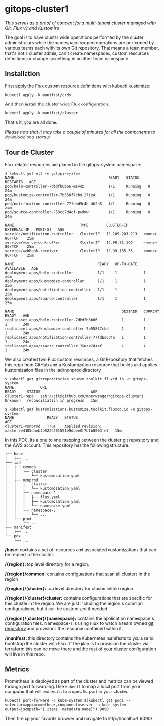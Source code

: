 # gitops-cluster1

*This serves as a proof of concept for a multi-tenant cluster managed with Git, Flux v2 and Kustomize*


The goal is to have cluster wide operations performed by the cluster administrators while the namespace scoped operations are performed by various teams each with its own Git repository. That means a team member, that's not a cluster admin, can't create namespaces, custom resources definitions or change something in another team namespace.

## Installation

First apply the Flux custom resource definitions with kubectl kustomize:

`kubectl apply -k manifest/crds`

And then install the cluster wide Flux configuration:

`kubectl apply -k manifest/cluster`

That's it, you are all done.

*Please note that it may take a couple of minutes for all the components to download and startup*

## Tour de Cluster

Flux related resources are placed in the gitops-system namespace:

```
$ kubectl get all -n gitops-system
NAME                                           READY   STATUS    RESTARTS   AGE
pod/helm-controller-7dbdfb6b66-msvdz           1/1     Running   0          24m
pod/kustomize-controller-7b558f7cbd-27jz4      1/1     Running   0          24m
pod/notification-controller-77fdbd5c4b-4h2n5   1/1     Running   0          24m
pod/source-controller-758cc7d4cf-pwdmw         1/1     Running   0          24m

NAME                              TYPE        CLUSTER-IP       EXTERNAL-IP   PORT(S)   AGE
service/notification-controller   ClusterIP   10.109.203.213   <none>        80/TCP    25m
service/source-controller         ClusterIP   10.98.91.100     <none>        80/TCP    25m
service/webhook-receiver          ClusterIP   10.99.135.35     <none>        80/TCP    25m

NAME                                      READY   UP-TO-DATE   AVAILABLE   AGE
deployment.apps/helm-controller           1/1     1            1           25m
deployment.apps/kustomize-controller      1/1     1            1           25m
deployment.apps/notification-controller   1/1     1            1           25m
deployment.apps/source-controller         1/1     1            1           25m

NAME                                                 DESIRED   CURRENT   READY   AGE
replicaset.apps/helm-controller-7dbdfb6b66           1         1         1       24m
replicaset.apps/kustomize-controller-7b558f7cbd      1         1         1       24m
replicaset.apps/notification-controller-77fdbd5c4b   1         1         1       24m
replicaset.apps/source-controller-758cc7d4cf         1         1         1       24m
```

We also created two Flux custom resources, a GitRepository that fetches this repo from GitHub and a Kustomization resource that builds and applies kustomization files in the iad/nonprod directory

```
$ kubectl get gitrepositories.source.toolkit.fluxcd.io -n gitops-system
NAME            URL                                               READY     STATUS                       AGE
cluster1-repo   ssh://git@github.com/mberwanger/gitops-cluster1   Unknown   reconciliation in progress   15m

$ kubectl get kustomizations.kustomize.toolkit.fluxcd.io -n gitops-system
NAME               READY   STATUS                                                              AGE
cluster1-nonprod   True    Applied revision: master/e4105daeb4e5224101591e9dbee0f7bfb8063fe7   15m
```

In this POC, its a one to one mapping between the cluster git repository and the AWS account. This repository has the following structure:

```
├── base
│   ├── ...
├── iad
│   ├── common
│   │   └── cluster
│   │       └── kustomization.yaml
│   ├── nonprod
│   │   ├── cluster
│   │   │   └── kustomization.yaml
│   │   ├── namespace-1
│   │   │   ├── flux.yaml
│   │   │   ├── kustomization.yaml
│   │   │   └── namespace.yaml
│   │   └── namespace-2
│   │       └── ...
│   └── prod
│       └── ...
├── manifest
│   ├── ...
└── pdx
    └── ...
```

**/base:** contains a set of resources and associated customizations that can be reused in the cluster.

**/{region}:** top level directory for a region.

**/{region}/common:** contains configurations that span all clusters in the region

**/{region}/{cluster}:** top level directory for cluster within region

**/{region}/{cluster}/cluster:** contains configurations that are specific for this cluster in the region. We are just including the region's common configurations, but it can be customized if needed.

**/{region}/{cluster}/{namespace}:** contains the application namespace's configuration files. Namespace-1 is using Flux to watch a team owned [git repository](https://github.com/mberwanger/gitops-team1) and provisions the resource contained within it.

**/manifest:** this directory contains the Kubernetes manifests to you use to bootstrap the cluster with Flux. If the plan is to provision the cluster via terraform this can be move there and the rest of your cluster configuration will live in this repo.

## Metrics

Prometheus is deployed as part of the cluster and metrics can be viewed through port forwarding. Use `kubectl` to map a local port from your computer that will redirect it to a specific port in your cluster.

```
kubectl port-forward -n kube-system $(kubectl get pods --selector=app=prometheus,component=server -n kube-system --output=jsonpath="{.items..metadata.name}") 9090
```

Then fire up your favorite browser and navigate to http://localhost:9090/
